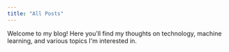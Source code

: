 ```yaml
---
title: "All Posts"
---
```


Welcome to my blog! Here you'll find my thoughts on technology, machine learning, and various topics I'm interested in.


